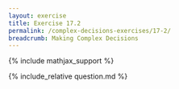 ```yaml
---
layout: exercise
title: Exercise 17.2
permalink: /complex-decisions-exercises/17-2/
breadcrumb: Making Complex Decisions
---
```


{% include mathjax_support %}

<div><i class="arrow-up" data-chapter="complex-decisions-exercises" data-exercise="ex_2" data-rating="0"></i></div>
{% include_relative question.md %}
